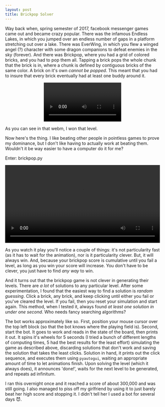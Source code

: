```yaml
---
layout: post
title: Brickpop Solver
---
```


Way back when, spring semester of 2017, facebook messenger games came out and became crazy popular. There was the infamous Endless Lakes, in which you jumped over an endless number of gaps in a platform stretching out over a lake. There was EverWing, in which you flew a winged angel (?) character with some dragon companions to defeat enemies in the sky (forever). And there was Brickpop, where you had a grid of colored bricks, and you had to pop them all. Tapping a brick pops the whole chunk that the brick is in, where a chunk is defined by contiguous bricks of the same color. A brick on it's own *cannot be popped*. This meant that you had to insure that every brick eventually had at least one buddy around it.

<div class="video">
   <video  style="display:block; width:50%; height:auto; margin-left:25%; margin-right:50%;" autoplay controls loop="loop">
       <source src="/assets/brickpop/brickpop.webm"  type="video/webm"  />
   </video>
</div>

As you can see in that webm, I won that level.

Now here's the thing. I like beating other people in pointless games to prove my dominance, but I don't like having to actually work at beating them. Wouldn't it be way easier to have a computer do it for me?

Enter: brickpop.py

<div class="video">
   <video  style="display:block; width:100%; height:auto;" autoplay controls loop="loop">
       <source src="/assets/brickpop/brickpop_bot.webm"  type="video/webm"  />
   </video>
</div>

As you watch it play you'll notice a couple of things: it's not particularity fast (as it has to wait for the animation), nor is it particularity clever. But, it will always win. And, because your brickpop score is cumulative until you fail a level, as long as you win your score will increase. You don't have to be clever, you just have to find *any way* to win.

And it turns out that the brickpop game is not clever in generating their levels. There are *a lot* of solutions to any particular level. After some experimentation, I found that the easiest way to find a solution is _random guessing_. Click a brick, any brick, and keep clicking until either you fail or you've cleared the level. If you fail, then you reset your simulation and start again. This method, when I tested it, always found *at least one solution in under one second*. Who needs fancy searching algorithms?

The bot works approximately like so. First, position your mouse cursor over the top left block (so that the bot knows where the playing field is). Second, start the bot. It goes to work and reads in the state of the board, then prints it out. It spins it's wheels for 5 seconds (I tried a bunch of different lengths of computing times, 5 had the best results for the least effort) simulating the game as described above, discarding solutions that don't work and saving the solution that takes the least clicks. Solution in hand, it prints out the click sequence, and executes them using `pyautogui`, waiting an appropriate amount of time to let animations finish. Upon solving the level (which it always does), it announces 'done!', waits for the next level to be generated, and repeats ad infinitum.

I ran this overnight once and it reached a score of about 300,000 and was still going. I also managed to piss off my girlfriend by using it to just barely beat her high score and stopping it. I didn't tell her I used a bot for several days 😈.
